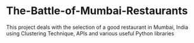 # The-Battle-of-Mumbai-Restaurants
This project deals with the selection of a good restaurant in Mumbai, India using Clustering Technique, APIs and various useful Python libraries
